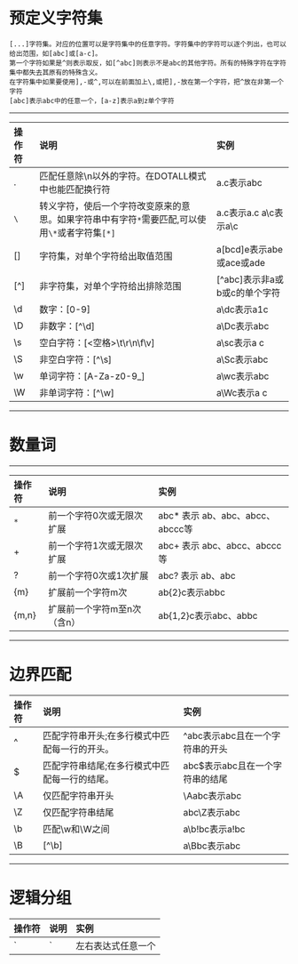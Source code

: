 # 预定义字符集
```
[...]字符集。对应的位置可以是字符集中的任意字符。字符集中的字符可以逐个列出，也可以给出范围，如[abc]或[a-c]。
第一个字符如果是^则表示取反，如[^abc]则表示不是abc的其他字符。所有的特殊字符在字符集中都失去其原有的特殊含义。
在字符集中如果要使用],-或^,可以在前面加上\,或把],-放在第一个字符，把^放在非第一个字符
[abc]表示abc中的任意一个，[a‐z]表示a到z单个字符
```
***
|操作符|说明|实例|
|:-----|:-----|:-----|
|.|匹配任意除\n以外的字符。在DOTALL模式中也能匹配换行符|a.c表示abc|
|`\`|转义字符，使后一个字符改变原来的意思。如果字符串中有字符`*`需要匹配,可以使用`\*`或者字符集`[*]`|a\.c表示a.c a\\c表示a\c|
|[]|字符集，对单个字符给出取值范围|a[bcd]e表示abe或ace或ade|
|[^]|非字符集，对单个字符给出排除范围 |[^abc]表示非a或b或c的单个字符|
|\d|数字：[0-9]|a\dc表示a1c|
|\D|非数字：[^\d]|a\Dc表示abc|
|\s|空白字符：[<空格>\t\r\n\f\v]|a\sc表示a c|
|\S|非空白字符：[^\s]|a\Sc表示abc|
|\w|单词字符：[A-Za-z0-9_]|a\wc表示abc|
|\W|非单词字符：[^\w]|a\Wc表示a c|

***
# 数量词
***
|操作符|说明|实例|
|:-----|:-----|:-----|
|`*`|前一个字符0次或无限次扩展|abc* 表示 ab、abc、abcc、abccc等|
|+|前一个字符1次或无限次扩展|abc+ 表示 abc、abcc、abccc等|
|?|前一个字符0次或1次扩展|abc? 表示 ab、abc|
|{m}|扩展前一个字符m次|ab{2}c表示abbc|
|{m,n}|扩展前一个字符m至n次（含n）|ab{1,2}c表示abc、abbc|


***
# 边界匹配
|操作符|说明|实例|
|:-----|:-----|:-----|
|^|匹配字符串开头;在多行模式中匹配每一行的开头。|^abc表示abc且在一个字符串的开头|
|$|匹配字符串结尾;在多行模式中匹配每一行的结尾。|abc$表示abc且在一个字符串的结尾|
|\A|仅匹配字符串开头|\Aabc表示abc|
|\Z|仅匹配字符串结尾|abc\Z表示abc|
|\b|匹配\w和\W之间|a\b!bc表示a!bc|
|\B|[^\b]|a\Bbc表示abc|

***
# 逻辑分组

|操作符|说明|实例|
|:-----|:-----|:-----|
|`|`|左右表达式任意一个|abc|def 表示 abc、def|
